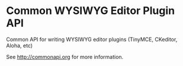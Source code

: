 Common WYSIWYG Editor Plugin API
================================

Common API for writing WYSIWYG editor plugins (TinyMCE, CKeditor, Aloha, etc)

See http://commonapi.org for more information.
